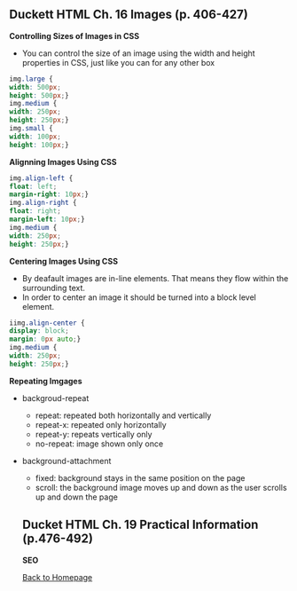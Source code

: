 ## Duckett HTML Ch. 16 Images (p. 406-427)

**Controlling Sizes of Images in CSS**

- You can control the size of an image using the width and height properties in CSS, just like you can for any other box

```Css
img.large {
width: 500px;
height: 500px;}
img.medium {
width: 250px;
height: 250px;}
img.small {
width: 100px;
height: 100px;}
```

**Alignning Images Using CSS**

```Css
img.align-left {
float: left;
margin-right: 10px;}
img.align-right {
float: right;
margin-left: 10px;}
img.medium {
width: 250px;
height: 250px;}
```

**Centering Images Using CSS**

- By deafault images are in-line elements. That means they flow within the surrounding text.
- In order to center an image it should be turned into a block level element.

```Css
iimg.align-center {
display: block;
margin: 0px auto;}
img.medium {
width: 250px;
height: 250px;}
```

**Repeating Imgages**

- backgroud-repeat
  - repeat: repeated both horizontally and vertically
  - repeat-x: repeated only horizontally
  - repeat-y: repeats vertically only
  - no-repeat: image shown only once

- background-attachment
  - fixed: background stays in the same position on the page
  - scroll: the background image moves up and down as the user scrolls up and down the page

  ## Ducket HTML Ch. 19 Practical Information (p.476-492)

  **SEO**

  [Back to Homepage](https://ashcaz.github.io/reading-notes)